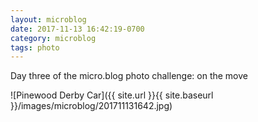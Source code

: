 ```yaml
---
layout: microblog
date: 2017-11-13 16:42:19-0700
category: microblog
tags: photo
---
```

Day three of the micro.blog photo challenge: on the move

![Pinewood Derby Car]({{ site.url }}{{ site.baseurl }}/images/microblog/201711131642.jpg)
